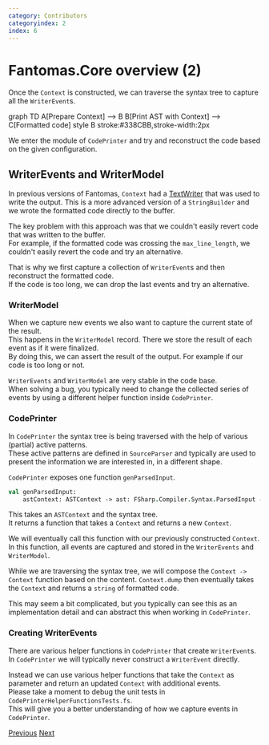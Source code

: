 ```yaml
---
category: Contributors
categoryindex: 2
index: 6
---
```

# Fantomas.Core overview (2)

Once the `Context` is constructed, we can traverse the syntax tree to capture all the `WriterEvent`s.

<div class="mermaid text-center">
graph TD
    A[Prepare Context] --> B
    B[Print AST with Context] --> C[Formatted code]
    style B stroke:#338CBB,stroke-width:2px
 </div>

We enter the module of `CodePrinter` and try and reconstruct the code based on the given configuration.

## WriterEvents and WriterModel

In previous versions of Fantomas, `Context` had a [TextWriter](https://docs.microsoft.com/en-us/dotnet/api/system.io.textwriter?view=net-6.0) that was used to write the output.
This is a more advanced version of a `StringBuilder` and we wrote the formatted code directly to the buffer.

The key problem with this approach was that we couldn't easily revert code that was written to the buffer.  
For example, if the formatted code was crossing the `max_line_length`, we couldn't easily revert the code and try an alternative.

That is why we first capture a collection of `WriterEvent`s and then reconstruct the formatted code.  
If the code is too long, we can drop the last events and try an alternative.

### WriterModel

When we capture new events we also want to capture the current state of the result.  
This happens in the `WriterModel` record. There we store the result of each event as if it were finalized.  
By doing this, we can assert the result of the output. For example if our code is too long or not.

`WriterEvents` and `WriterModel` are very stable in the code base.  
When solving a bug, you typically need to change the collected series of events by using a different helper function inside `CodePrinter`.

### CodePrinter

In `CodePrinter` the syntax tree is being traversed with the help of various (partial) active patterns.  
These active patterns are defined in `SourceParser` and typically are used to present the information we are interested in, in a different shape.

`CodePrinter` exposes one function `genParsedInput`.

```fsharp
val genParsedInput:
    astContext: ASTContext -> ast: FSharp.Compiler.Syntax.ParsedInput -> (Context.Context -> Context.Context)
```

This takes an `ASTContext` and the syntax tree.  
It returns a function that takes a `Context` and returns a new `Context`.

We will eventually call this function with our previously constructed `Context`.  
In this function, all events are captured and stored in the `WriterEvents` and `WriterModel`.

While we are traversing the syntax tree, we will compose the `Context -> Context` function based on the content.
`Context.dump` then eventually takes the `Context` and returns a `string` of formatted code.

This may seem a bit complicated, but you typically can see this as an implementation detail and can abstract this when working in `CodePrinter`.

### Creating WriterEvents

There are various helper functions in `CodePrinter` that create `WriterEvent`s.  
In `CodePrinter` we will typically never construct a `WriterEvent` directly.

Instead we can use various helper functions that take the `Context` as parameter and return an updated `Context` with additional events.  
Please take a moment to debug the unit tests in `CodePrinterHelperFunctionsTests.fs`.  
This will give you a better understanding of how we capture events in `CodePrinter`.

<div class="d-flex justify-content-between my-4">
  <a href="./Prepare%20Context.html">Previous</a>
  <a href="./Formatted%20Code.html">Next</a>
</div>